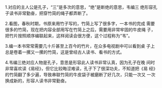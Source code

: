 1.对应的主人公是孔子，“三”是多次的意思，“绝”是断绝的意思，韦编三 绝形容孔子读书非常勤奋，把穿竹简的绳子都弄断了。

2.看图，春秋时期，书原来用竹子写的，竹简上写了很多字，一本书的完成 需要很多的竹简，现在把内容全部用写在竹简上之后，需要用非常牢固的牛皮绳 子，把竹片按照顺序编联起来，这样阅读会很方便，这个过程称为“韦”。

3.编一本书常常需要几十斤甚至上百今的竹片，在众多电视剧中可以看到桌 子上总是卷着一摞又一摞的竹简，这是曾经古人读书、看书的方式。

4.韦编三绝对应人物是孔子，意思是形容此人读书非常认真，因为孔子在晚 间时非常喜欢读《易经》，但它比较晦涩难读，孔子下了很深功夫，不知道把《易 经》的竹简翻了多少遍，导致串联竹简的牛皮袋子被磨断了好几次，只能一次又 一次换成新的，形容人读书非常勤奋。